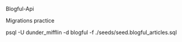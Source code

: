 Blogful-Api

Migrations practice

psql -U dunder_mifflin -d blogful -f ./seeds/seed.blogful_articles.sql
